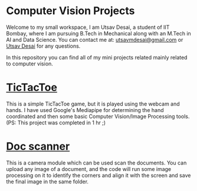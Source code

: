 # Computer Vision Projects

Welcome to my small workspace, I am Utsav Desai, a student of IIT Bombay, where I am pursuing B.Tech in Mechanical along with an M.Tech in AI and Data Science. You can contact me at: [utsavmdesai@gmail.com](mailto:utsavmdesai@gmail.com) or [Utsav Desai](https://www.linkedin.com/in/utsav-m-desai/) for any questions.

In this repository you can find all of my mini projects related mainly related to computer vision.

# [TicTacToe](/TicTacToe/)

This is a simple TicTacToe game, but it is played using the webcam and hands. I have used Google's Mediapipe for determining the hand coordinated and then some basic Computer Vision/Image Processing tools.(PS: This project was completed in 1 hr ;)

# [Doc scanner](/doc_scanner/)

This is a camera module which can be used scan the documents. You can upload any image of a document, and the code will run some image processing on it to identify the corners and align it with the screen and save the final image in the same folder.
